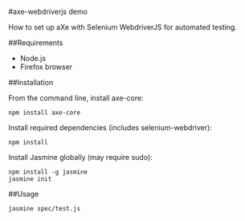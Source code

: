 #axe-webdriverjs demo

How to set up aXe with Selenium WebdriverJS for automated testing.

##Requirements
* Node.js
* Firefox browser

##Installation

From the command line, install axe-core:

```
npm install axe-core
```

Install required dependencies (includes selenium-webdriver):
```
npm install
```

Install Jasmine globally (may require sudo):
```
npm install -g jasmine
jasmine init
```

##Usage

```
jasmine spec/test.js
```